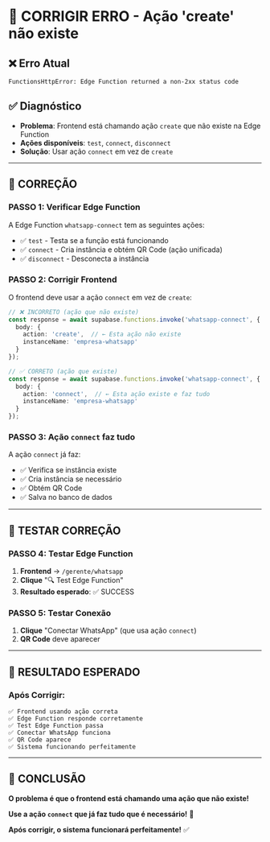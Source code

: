# 🔧 CORRIGIR ERRO - Ação 'create' não existe

## ❌ Erro Atual
```
FunctionsHttpError: Edge Function returned a non-2xx status code
```

## ✅ Diagnóstico
- **Problema**: Frontend está chamando ação `create` que não existe na Edge Function
- **Ações disponíveis**: `test`, `connect`, `disconnect`
- **Solução**: Usar ação `connect` em vez de `create`

---

## 🔧 CORREÇÃO

### **PASSO 1: Verificar Edge Function**
A Edge Function `whatsapp-connect` tem as seguintes ações:
- ✅ `test` - Testa se a função está funcionando
- ✅ `connect` - Cria instância e obtém QR Code (ação unificada)
- ✅ `disconnect` - Desconecta a instância

### **PASSO 2: Corrigir Frontend**
O frontend deve usar a ação `connect` em vez de `create`:

```typescript
// ❌ INCORRETO (ação que não existe)
const response = await supabase.functions.invoke('whatsapp-connect', {
  body: {
    action: 'create',  // ← Esta ação não existe
    instanceName: 'empresa-whatsapp'
  }
});

// ✅ CORRETO (ação que existe)
const response = await supabase.functions.invoke('whatsapp-connect', {
  body: {
    action: 'connect',  // ← Esta ação existe e faz tudo
    instanceName: 'empresa-whatsapp'
  }
});
```

### **PASSO 3: Ação `connect` faz tudo**
A ação `connect` já faz:
- ✅ Verifica se instância existe
- ✅ Cria instância se necessário
- ✅ Obtém QR Code
- ✅ Salva no banco de dados

---

## 🧪 TESTAR CORREÇÃO

### **PASSO 4: Testar Edge Function**
1. **Frontend** → `/gerente/whatsapp`
2. **Clique** "🔍 Test Edge Function"
3. **Resultado esperado**: ✅ SUCCESS

### **PASSO 5: Testar Conexão**
1. **Clique** "Conectar WhatsApp" (que usa ação `connect`)
2. **QR Code** deve aparecer

---

## 🎯 RESULTADO ESPERADO

### **Após Corrigir:**
```
✅ Frontend usando ação correta
✅ Edge Function responde corretamente
✅ Test Edge Function passa
✅ Conectar WhatsApp funciona
✅ QR Code aparece
✅ Sistema funcionando perfeitamente
```

---

## 🎉 CONCLUSÃO

**O problema é que o frontend está chamando uma ação que não existe!**

**Use a ação `connect` que já faz tudo que é necessário!** 🚀

**Após corrigir, o sistema funcionará perfeitamente!** ✅





